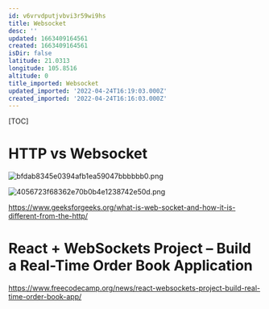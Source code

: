 ```yaml
---
id: v6vrvdputjvbvi3r59wi9hs
title: Websocket
desc: ''
updated: 1663409164561
created: 1663409164561
isDir: false
latitude: 21.0313
longitude: 105.8516
altitude: 0
title_imported: Websocket
updated_imported: '2022-04-24T16:19:03.000Z'
created_imported: '2022-04-24T16:16:03.000Z'
---
```


[TOC]







# HTTP vs Websocket
![bfdab8345e0394afb1ea59047bbbbbb0.png](/assets/bfdab8345e0394afb1ea59047bbbbbb0-lu8aojje7t2p.png)

![4056723f68362e70b0b4e1238742e50d.png](/assets/4056723f68362e70b0b4e1238742e50d-065150pgerj2.png)


https://www.geeksforgeeks.org/what-is-web-socket-and-how-it-is-different-from-the-http/

# React + WebSockets Project – Build a Real-Time Order Book Application
https://www.freecodecamp.org/news/react-websockets-project-build-real-time-order-book-app/